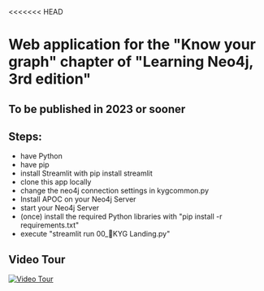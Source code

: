 <<<<<<< HEAD
# Web application for the "Know your graph" chapter of "Learning Neo4j, 3rd edition" 
## To be published in 2023 or sooner

## Steps:
* have Python
* have pip
* install Streamlit with pip install streamlit
* clone this app locally
* change the neo4j connection settings in kygcommon.py
* Install APOC on your Neo4j Server 
* start your Neo4j Server
* (once) install the required Python libraries with "pip install -r requirements.txt"
* execute  "streamlit run 00_🧠KYG Landing.py"



## Video Tour

[![Video Tour](https://www.youtube.com/watch?v=4RbJErGQgac)](https://www.youtube.com/watch?v=4RbJErGQgac)
